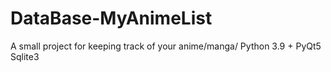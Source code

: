 # DataBase-MyAnimeList
A small project for keeping track of your anime/manga/
Python 3.9 + PyQt5
Sqlite3
